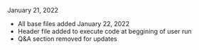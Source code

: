 January 21, 2022
- All base files added
January 22, 2022
- Header file added to execute code at beggining of user run
- Q&A section removed for updates
